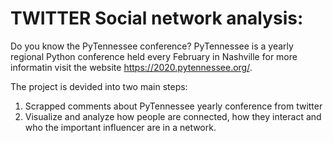 # TWITTER Social network analysis:

Do you know the PyTennessee conference? 
PyTennessee is a yearly regional Python conference held every February in Nashville for more informatin visit the website https://2020.pytennessee.org/.

The project is devided into two main steps:

1. Scrapped comments about PyTennessee yearly conference from twitter
2. Visualize and analyze how people are connected, how they interact and who the important influencer are in a network.
